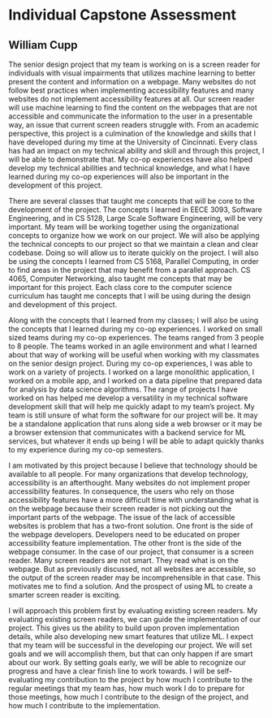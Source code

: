 # Individual Capstone Assessment

## William Cupp

The senior design project that my team is working on is a screen reader for individuals with visual impairments that utilizes machine learning to better present the content and information on a webpage.  Many websites do not follow best practices when implementing accessibility features and many websites do not implement accessibility features at all.  Our screen reader will use machine learning to find the content on the webpages that are not accessible and communicate the information to the user in a presentable way, an issue that current screen readers struggle with.  From an academic perspective, this project is a culmination of the knowledge and skills that I have developed during my time at the University of Cincinnati.  Every class has had an impact on my technical ability and skill and through this project, I will be able to demonstrate that.  My co-op experiences have also helped develop my technical abilities and technical knowledge, and what I have learned during my co-op experiences will also be important in the development of this project.

There are several classes that taught me concepts that will be core to the development of the project.  The concepts I learned in EECE 3093, Software Engineering, and in CS 5128, Large Scale Software Engineering, will be very important.  My team will be working together using the organizational concepts to organize how we work on our project.  We will also be applying the technical concepts to our project so that we maintain a clean and clear codebase.  Doing so will allow us to iterate quickly on the project.  I will also be using the concepts I learned from CS 5168, Parallel Computing, in order to find areas in the project that may benefit from a parallel approach.  CS 4065, Computer Networking, also taught me concepts that may be important for this project.  Each class core to the computer science curriculum has taught me concepts that I will be using during the design and development of this project.

Along with the concepts that I learned from my classes; I will also be using the concepts that I learned during my co-op experiences.  I worked on small sized teams during my co-op experiences.  The teams ranged from 3 people to 8 people.  The teams worked in an agile environment and what I learned about that way of working will be useful when working with my classmates on the senior design project.  During my co-op experiences, I was able to work on a variety of projects.  I worked on a large monolithic application, I worked on a mobile app, and I worked on a data pipeline that prepared data for analysis by data science algorithms.  The range of projects I have worked on has helped me develop a versatility in my technical software development skill that will help me quickly adapt to my team’s project.  My team is still unsure of what form the software for our project will be.  It may be a standalone application that runs along side a web browser or it may be a browser extension that communicates with a backend service for ML services, but whatever it ends up being I will be able to adapt quickly thanks to my experience during my co-op semesters.

I am motivated by this project because I believe that technology should be available to all people.  For many organizations that develop technology, accessibility is an afterthought.  Many websites do not implement proper accessibility features.  In consequence, the users who rely on those accessibility features have a more difficult time with understanding what is on the webpage because their screen reader is not picking out the important parts of the webpage.  The issue of the lack of accessible websites is problem that has a two-front solution.  One front is the side of the webpage developers.  Developers need to be educated on proper accessibility feature implementation.  The other front is the side of the webpage consumer.  In the case of our project, that consumer is a screen reader.  Many screen readers are not smart.  They read what is on the webpage.  But as previously discussed, not all websites are accessible, so the output of the screen reader may be incomprehensible in that case.  This motivates me to find a solution.  And the prospect of using ML to create a smarter screen reader is exciting.

I will approach this problem first by evaluating existing screen readers.  My evaluating existing screen readers, we can guide the implementation of our project.  This gives us the ability to build upon proven implementation details, while also developing new smart features that utilize ML.  I expect that my team will be successful in the developing our project.  We will set goals and we will accomplish them, but that can only happen if are smart about our work.  By setting goals early, we will be able to recognize our progress and have a clear finish line to work towards.  I will be self-evaluating my contribution to the project by how much I contribute to the regular meetings that my team has, how much work I do to prepare for those meetings, how much I contribute to the design of the project, and how much I contribute to the implementation.